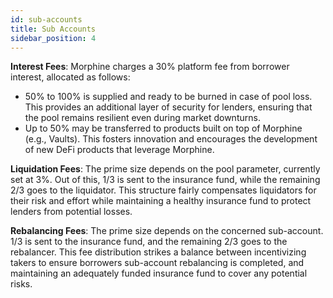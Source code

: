 ```yaml
---
id: sub-accounts
title: Sub Accounts
sidebar_position: 4
---
```


**Interest Fees**: Morphine charges a 30% platform fee from borrower interest, allocated as follows:

- 50% to 100% is supplied and ready to be burned in case of pool loss. This provides an additional layer of security for lenders, ensuring that the pool remains resilient even during market downturns.
- Up to 50% may be transferred to products built on top of Morphine (e.g., Vaults). This fosters innovation and encourages the development of new DeFi products that leverage Morphine.

**Liquidation Fees**: The prime size depends on the pool parameter, currently set at 3%. Out of this, 1/3 is sent to the insurance fund, while the remaining 2/3 goes to the liquidator. This structure fairly compensates liquidators for their risk and effort while maintaining a healthy insurance fund to protect lenders from potential losses.

**Rebalancing Fees**: The prime size depends on the concerned sub-account. 1/3 is sent to the insurance fund, and the remaining 2/3 goes to the rebalancer. This fee distribution strikes a balance between incentivizing takers to ensure borrowers sub-account rebalancing is completed, and maintaining an adequately funded insurance fund to cover any potential risks.